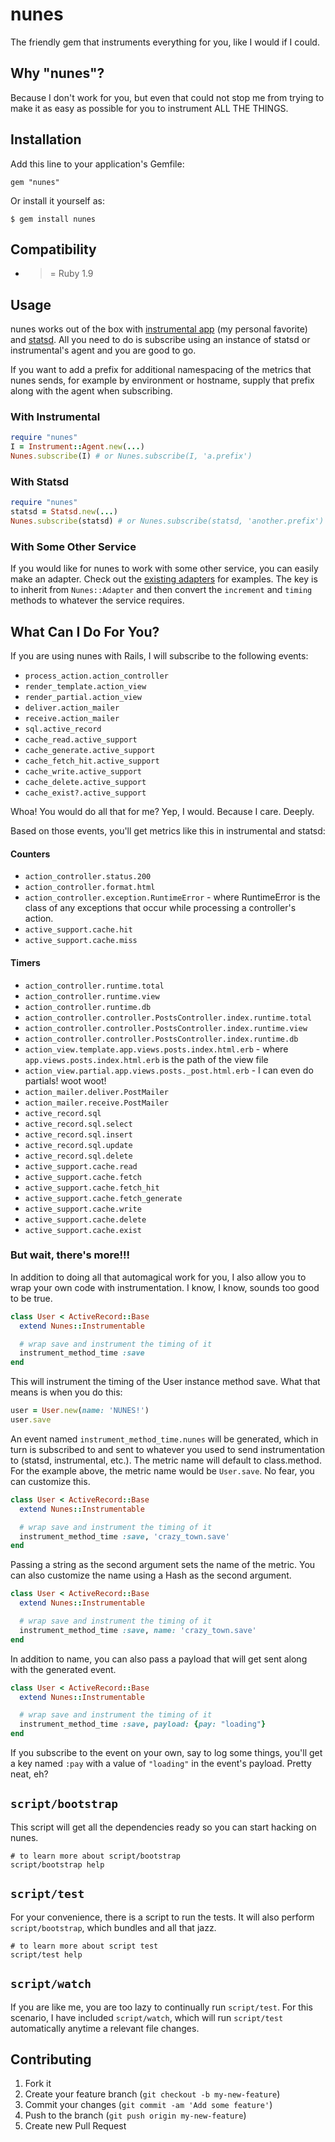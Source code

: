 # nunes

The friendly gem that instruments everything for you, like I would if I could.

## Why "nunes"?

Because I don't work for you, but even that could not stop me from trying to make it as easy as possible for you to instrument ALL THE THINGS.

## Installation

Add this line to your application's Gemfile:

    gem "nunes"

Or install it yourself as:

    $ gem install nunes

## Compatibility

* >= Ruby 1.9

## Usage

nunes works out of the box with [instrumental app](http://instrumentalapp.com) (my personal favorite) and [statsd](https://github.com/reinh/statsd). All you need to do is subscribe using an instance of statsd or instrumental's agent and you are good to go.

If you want to add a prefix for additional namespacing of the metrics that nunes sends, for example by environment or hostname, supply that prefix along with the agent when subscribing.

### With Instrumental

```ruby
require "nunes"
I = Instrument::Agent.new(...)
Nunes.subscribe(I) # or Nunes.subscribe(I, 'a.prefix')
```

### With Statsd

```ruby
require "nunes"
statsd = Statsd.new(...)
Nunes.subscribe(statsd) # or Nunes.subscribe(statsd, 'another.prefix')
```

### With Some Other Service

If you would like for nunes to work with some other service, you can easily make an adapter. Check out the [existing adapters](https://github.com/jnunemaker/nunes/tree/master/lib/nunes/adapters) for examples. The key is to inherit from `Nunes::Adapter` and then convert the `increment` and `timing` methods to whatever the service requires.

## What Can I Do For You?

If you are using nunes with Rails, I will subscribe to the following events:

* `process_action.action_controller`
* `render_template.action_view`
* `render_partial.action_view`
* `deliver.action_mailer`
* `receive.action_mailer`
* `sql.active_record`
* `cache_read.active_support`
* `cache_generate.active_support`
* `cache_fetch_hit.active_support`
* `cache_write.active_support`
* `cache_delete.active_support`
* `cache_exist?.active_support`

Whoa! You would do all that for me? Yep, I would. Because I care. Deeply.

Based on those events, you'll get metrics like this in instrumental and statsd:

#### Counters

* `action_controller.status.200`
* `action_controller.format.html`
* `action_controller.exception.RuntimeError` - where RuntimeError is the class of any exceptions that occur while processing a controller's action.
* `active_support.cache.hit`
* `active_support.cache.miss`

#### Timers

* `action_controller.runtime.total`
* `action_controller.runtime.view`
* `action_controller.runtime.db`
* `action_controller.controller.PostsController.index.runtime.total`
* `action_controller.controller.PostsController.index.runtime.view`
* `action_controller.controller.PostsController.index.runtime.db`
* `action_view.template.app.views.posts.index.html.erb` - where `app.views.posts.index.html.erb` is the path of the view file
* `action_view.partial.app.views.posts._post.html.erb` - I can even do partials! woot woot!
* `action_mailer.deliver.PostMailer`
* `action_mailer.receive.PostMailer`
* `active_record.sql`
* `active_record.sql.select`
* `active_record.sql.insert`
* `active_record.sql.update`
* `active_record.sql.delete`
* `active_support.cache.read`
* `active_support.cache.fetch`
* `active_support.cache.fetch_hit`
* `active_support.cache.fetch_generate`
* `active_support.cache.write`
* `active_support.cache.delete`
* `active_support.cache.exist`

### But wait, there's more!!!

In addition to doing all that automagical work for you, I also allow you to wrap your own code with instrumentation. I know, I know, sounds too good to be true.

```ruby
class User < ActiveRecord::Base
  extend Nunes::Instrumentable

  # wrap save and instrument the timing of it
  instrument_method_time :save
end
```

This will instrument the timing of the User instance method save. What that means is when you do this:

```ruby
user = User.new(name: 'NUNES!')
user.save
```

An event named `instrument_method_time.nunes` will be generated, which in turn is subscribed to and sent to whatever you used to send instrumentation to (statsd, instrumental, etc.). The metric name will default to class.method. For the example above, the metric name would be `User.save`. No fear, you can customize this.

```ruby
class User < ActiveRecord::Base
  extend Nunes::Instrumentable

  # wrap save and instrument the timing of it
  instrument_method_time :save, 'crazy_town.save'
end
```

Passing a string as the second argument sets the name of the metric. You can also customize the name using a Hash as the second argument.

```ruby
class User < ActiveRecord::Base
  extend Nunes::Instrumentable

  # wrap save and instrument the timing of it
  instrument_method_time :save, name: 'crazy_town.save'
end
```

In addition to name, you can also pass a payload that will get sent along with the generated event.

```ruby
class User < ActiveRecord::Base
  extend Nunes::Instrumentable

  # wrap save and instrument the timing of it
  instrument_method_time :save, payload: {pay: "loading"}
end
```

If you subscribe to the event on your own, say to log some things, you'll get a key named `:pay` with a value of `"loading"` in the event's payload. Pretty neat, eh?

## `script/bootstrap`

This script will get all the dependencies ready so you can start hacking on nunes.

```
# to learn more about script/bootstrap
script/bootstrap help
```

## `script/test`

For your convenience, there is a script to run the tests. It will also perform `script/bootstrap`, which bundles and all that jazz.

```
# to learn more about script test
script/test help
```

## `script/watch`

If you are like me, you are too lazy to continually run `script/test`. For this scenario, I have included `script/watch`, which will run `script/test` automatically anytime a relevant file changes.

## Contributing

1. Fork it
2. Create your feature branch (`git checkout -b my-new-feature`)
3. Commit your changes (`git commit -am 'Add some feature'`)
4. Push to the branch (`git push origin my-new-feature`)
5. Create new Pull Request
